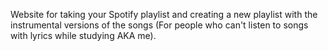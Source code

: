 Website for taking your Spotify playlist and creating a new playlist with the instrumental versions of the songs (For people who can't listen to songs with lyrics while studying AKA me).
